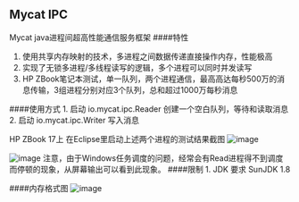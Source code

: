 Mycat IPC
---
Mycat java进程间超高性能通信服务框架
####特性
   1. 使用共享内存映射的技术，多进程之间数据传递直接操作内存，性能极高
   2. 实现了无锁多进程/多线程读写的逻辑，多个进程可以同时并发读写
   3. HP ZBook笔记本测试，单一队列，两个进程通信，最高高达每秒500万的消息传输，3组进程分别对应3个队列，总和超过1000万每秒消息



####使用方式
	1. 启动 io.mycat.ipc.Reader 创建一个空白队列，等待和读取消息
	2. 启动 io.mycat.ipc.Writer 写入消息

HP ZBook 17上 在Eclipse里启动上述两个进程的测试结果截图
![image](https://raw.githubusercontent.com/MyCATApache/Mycat-IPC/master/images/perf1.png)

![image](https://raw.githubusercontent.com/MyCATApache/Mycat-IPC/master/images/cpu.png)
注意，由于Windows任务调度的问题，经常会有Read进程得不到调度而停顿的现象，从屏幕输出可以看到此现象。
####限制
	1. JDK 要求 SunJDK 1.8


####内存格式图
![image](https://github.com/huangll99/Mycat-IPC/blob/master/images/memory-format.jpg)
	